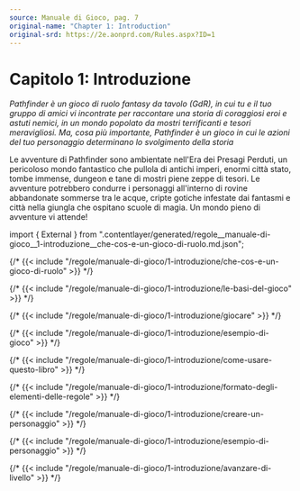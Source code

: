 ```yaml
---
source: Manuale di Gioco, pag. 7
original-name: "Chapter 1: Introduction"
original-srd: https://2e.aonprd.com/Rules.aspx?ID=1
---
```


# Capitolo 1: Introduzione

_Pathfinder è un gioco di ruolo fantasy da tavolo (GdR), in cui tu e il tuo
gruppo di amici vi incontrate per raccontare una storia di coraggiosi eroi e
astuti nemici, in un mondo popolato da mostri terrificanti e tesori
meravigliosi. Ma, cosa più importante, Pathfinder è un gioco in cui le azioni
del tuo personaggio determinano lo svolgimento della storia_

Le avventure di Pathfinder sono ambientate nell'Era dei Presagi Perduti, un
pericoloso mondo fantastico che pullola di antichi imperi, enormi città stato,
tombe immense, dungeon e tane di mostri piene zeppe di tesori. Le avventure
potrebbero condurre i personaggi all'interno di rovine abbandonate sommerse tra
le acque, cripte gotiche infestate dai fantasmi e città nella giungla che
ospitano scuole di magia. Un mondo pieno di avventure vi attende!

import { External } from ".contentlayer/generated/regole__manuale-di-gioco__1-introduzione__che-cos-e-un-gioco-di-ruolo.md.json";

{/* {{< include "/regole/manuale-di-gioco/1-introduzione/che-cos-e-un-gioco-di-ruolo" >}} */}

{/* {{< include "/regole/manuale-di-gioco/1-introduzione/le-basi-del-gioco" >}} */}

{/* {{< include "/regole/manuale-di-gioco/1-introduzione/giocare" >}} */}

{/* {{< include "/regole/manuale-di-gioco/1-introduzione/esempio-di-gioco" >}} */}

{/* {{< include "/regole/manuale-di-gioco/1-introduzione/come-usare-questo-libro" >}} */}

{/* {{< include "/regole/manuale-di-gioco/1-introduzione/formato-degli-elementi-delle-regole" >}} */}

{/* {{< include "/regole/manuale-di-gioco/1-introduzione/creare-un-personaggio" >}} */}

{/* {{< include "/regole/manuale-di-gioco/1-introduzione/esempio-di-personaggio" >}} */}

{/* {{< include "/regole/manuale-di-gioco/1-introduzione/avanzare-di-livello" >}} */}
